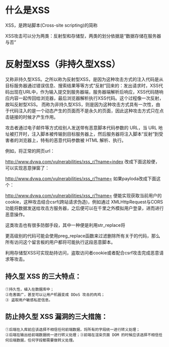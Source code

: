 # 什么是XSS

XSS，是跨站脚本(Cross-site scripting)的简称



XSS攻击可以分为两类：反射型和存储型，两类的划分依据是“数据存储在服务器与否”

# 反射型XSS（非持久型XSS）
又称非持久型XSS。之所以称为反射型XSS，是因为这种攻击方式的注入代码是从目标服务器通过错误信息、搜索结果等等方式“反射”回来的：发出请求时，XSS代码出现在URL中，作为输入提交到服务器端，服务器端解析后响应，XSS代码随响应内容一起传回给浏览器，最后浏览器解析执行XSS代码。这个过程像一次反射，故叫反射型XSS。 而称为非持久型XSS，则是因为这种攻击方式具有一次性，由于代码注入的是一个动态产生的页面而不是永久的页面，因此这种攻击方式只在点击链接的时候才产生作用。

攻击者通过电子邮件等方式给别人发送带有恶意脚本代码参数的 URL，当 URL 地址被打开时，注入脚本被传输到目标服务器上，然后服务器将注入脚本“反射”到受害者的浏览器上，特有的恶意代码参数被 HTML 解析、执行。

例如，将正常的网页url：

http://www.dvwa.com/vulnerabilities/xss_r/?name=index
改成下面这般便，可以实现恶意弹窗了：

http://www.dvwa.com/vulnerabilities/xss_r/?name=<script>alert(Serendipity)</script>
如果payloda改成下面这个：

http://www.dvwa.com/vulnerabilities/xss_r/?name=<script>alert(document.cookie)</script>
便能实现获取当前用户的cookie，这种攻击结合csrf(跨站请求伪造)，例如通过 XMLHttpRequest与CORS功能将数据发送给攻击方服务器，之后便可以在千里之外模拟用户登录，进而进行恶意操作。

这类攻击也有很多防御手段，其中一种便是利用str_replace将<script>删除，但上有政策下有对策，这类方法可以使用使用双写绕过：

http://www.dvwa.com/vulnerabilities/xss_r/?name=<scr<script>ipt>alert(document.cookie)</script>

更高级别的代码可能会使用preg_replace函数来过滤删除所有关于<script>标签，但使用<IMG src=1 onerror=alert(document.cookie)>也可以得到同样的结果。



## 非持久型 XSS 漏洞攻击的四大特点：
    ① 即时性。不经过服务器存储，直接通过 HTTP 的 GET 和 POST 请求就能完成一次攻击，拿到用户隐私数据；
    ②攻击者需要诱骗点击；
    ③反馈率低，所以较难发现和响应修复；
    ④盗取用户敏感保密信息。

## 防止出现非持久型 XSS 漏洞的五大措施：
    ① Web 页面渲染的所有内容或者渲染的数据都必须来自于服务端；
    ②尽量不要从 URL，document.referrer，document.forms 等这种 DOM API 中获取数据直接渲染；
    ③尽量不要使用 eval, new Function()，document.write()，document.writeln()，window.setInterval()，window.setTimeout()，innerHTML，document.creteElement() 等可执行字符串的方法；
    ④如果做不到以上几点，也必须对涉及 DOM 渲染的方法传入的字符串参数做 escape 转义；
    ⑤ 前端渲染的时候对任何的字段都需要做 escape 转义编码。

# 存储型XSS（持久型XSS）
存储型XSS，又称持久型XSS，他和反射型XSS最大的不同就是，攻击脚本将被永久地存放在目标服务器端（数据库，内存，文件系统等），下次请求目标页面时不用再提交XSS代码。

一般存在于 Form 表单提交等交互功能，如发帖留言，提交文本信息等，黑客利用的 XSS 漏洞，将内容经正常功能提交进入数据库持久保存，当前端页面获得后端从数据库中读出的注入代码时，恰好将其渲染执行。

这种攻击多见于论坛，攻击者在发帖的过程中，将恶意脚本连同正常信息一起注入到帖子的内容之中。随着帖子被论坛服务器存储下来，恶意脚本也永久地被存放在论坛服务器的后端存储器中。当其它用户浏览这个被注入了恶意脚本的帖子的时候，恶意脚本则会在他们的浏览器中得到执行，从而受到了攻击。

可以看到，存储型XSS的攻击方式能够将恶意代码永久地嵌入一个页面当中，所有访问这个页面的用户都将成为受害者。如果我们能够谨慎对待不明链接，那么反射型的XSS攻击将没有多大作为，而存储型XSS则不同，由于它注入的往往是一些我们所信任的页面，因此无论我们多么小心，都难免会受到攻击。可以说，存储型XSS更具有隐蔽性，带来的危害也更大，除非服务器能完全阻止注入，否则任何人都很有可能受到攻击。

存储型XSS攻击，是指将恶意代码被当做正常数据插入到服务器上的数据库中，当用户正常访问页面的时候，恶意代码从数据库中提取出来并被触发。

这类方法和反射型最大的区别在于其攻击载荷的存储位置不同，反射型XSS的攻击载荷并不存储在服务器上，攻击时需要将链接发送给特定用户，存储型XSS的攻击载荷直接保存在了服务器上，因此很多时候是无差别攻击。

例如一个留言板被黑客利用进行XSS攻击，提交了形如<script>alert(“please follow serendipity！”)</script>的代码，那么所有访问这个留言板的用户都将可能执行这段恶意脚本。

利用存储型XSS可实现劫持访问，盗取访问者cookie或者配合csrf攻击完成恶意请求等攻击。


## 持久型 XSS 的三大特点：
    ①持久性，植入在数据库中；
    ②危害面广，甚至可以让用户机器变成 DDoS 攻击的肉鸡；
    ③ 盗取用户敏感私密信息。

## 防止持久型 XSS 漏洞的三大措施： 
    ①后端在入库前应该选择不相信任何前端数据，将所有的字段统一进行转义处理；
    ②后端在输出给前端数据统一进行转义处理；③前端在渲染页面 DOM 的时候应该选择不相信任何后端数据，任何字段都需要做转义处理。